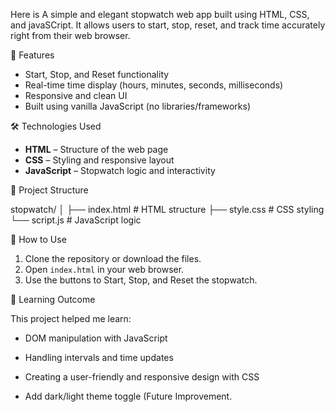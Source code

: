 Here is A simple and elegant stopwatch web app built using HTML, CSS, and javaSCript. It allows users to start, stop, reset, and track time accurately right from their web browser.

 🚀 Features

- Start, Stop, and Reset functionality  
- Real-time time display (hours, minutes, seconds, milliseconds)  
- Responsive and clean UI  
- Built using vanilla JavaScript (no libraries/frameworks)

🛠️ Technologies Used

- **HTML** – Structure of the web page  
- **CSS** – Styling and responsive layout  
- **JavaScript** – Stopwatch logic and interactivity


 📂 Project Structure


stopwatch/
│
├── index.html          # HTML structure
├── style.css           # CSS styling
└── script.js           # JavaScript logic

📌 How to Use

1. Clone the repository or download the files.
2. Open `index.html` in your web browser.
3. Use the buttons to Start, Stop, and Reset the stopwatch.

🧠 Learning Outcome

This project helped me learn:
- DOM manipulation with JavaScript
- Handling intervals and time updates
- Creating a user-friendly and responsive design with CSS


- Add dark/light theme toggle (Future Improvement. 


